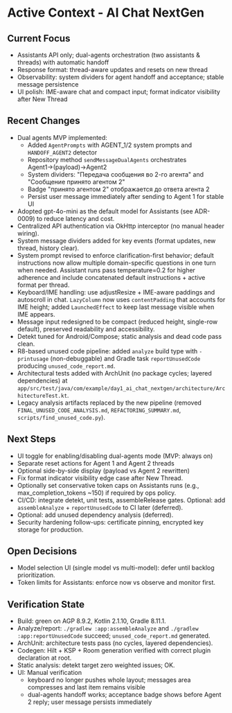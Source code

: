 # Active Context - AI Chat NextGen

## Current Focus
- Assistants API only; dual-agents orchestration (two assistants & threads) with automatic handoff
- Response format: thread-aware updates and resets on new thread
- Observability: system dividers for agent handoff and acceptance; stable message persistence
- UI polish: IME-aware chat and compact input; format indicator visibility after New Thread

## Recent Changes
- Dual agents MVP implemented:
  - Added `AgentPrompts` with AGENT_1/2 system prompts and `HANDOFF_AGENT2` detector
  - Repository method `sendMessageDualAgents` orchestrates Agent1→(payload)→Agent2
  - System dividers: "Передача сообщения во 2-го агента" and "Сообщение принято агентом 2"
  - Badge "принято агентом 2" отображается до ответа агента 2
  - Persist user message immediately after sending to Agent 1 for stable UI
- Adopted gpt-4o-mini as the default model for Assistants (see ADR-0009) to reduce latency and cost.
- Centralized API authentication via OkHttp interceptor (no manual header wiring).
- System message dividers added for key events (format updates, new thread, history clear).
- System prompt revised to enforce clarification-first behavior; default instructions now allow multiple domain-specific questions in one turn when needed. Assistant runs pass temperature=0.2 for higher adherence and include concatenated default instructions + active format per thread.
- Keyboard/IME handling: use adjustResize + IME-aware paddings and autoscroll in chat. `LazyColumn` now uses `contentPadding` that accounts for IME height; added `LaunchedEffect` to keep last message visible when IME appears.
- Message input redesigned to be compact (reduced height, single-row default), preserved readability and accessibility.
- Detekt tuned for Android/Compose; static analysis and dead code pass clean.
- R8-based unused code pipeline: added `analyze` build type with `-printusage` (non-debuggable) and Gradle task `reportUnusedCode` producing `unused_code_report.md`.
- Architectural tests added with ArchUnit (no package cycles; layered dependencies) at `app/src/test/java/com/example/day1_ai_chat_nextgen/architecture/ArchitectureTest.kt`.
- Legacy analysis artifacts replaced by the new pipeline (removed `FINAL_UNUSED_CODE_ANALYSIS.md`, `REFACTORING_SUMMARY.md`, `scripts/find_unused_code.py`).

## Next Steps
- UI toggle for enabling/disabling dual-agents mode (MVP: always on)
- Separate reset actions for Agent 1 and Agent 2 threads
- Optional side-by-side display (payload vs Agent 2 rewritten)
- Fix format indicator visibility edge case after New Thread.
- Optionally set conservative token caps on Assistants runs (e.g., max_completion_tokens ~150) if required by ops policy.
- CI/CD: integrate detekt, unit tests, assembleRelease gates. Optional: add `assembleAnalyze` + `reportUnusedCode` to CI later (deferred).
- Optional: add unused dependency analysis (deferred).
- Security hardening follow-ups: certificate pinning, encrypted key storage for production.

## Open Decisions
- Model selection UI (single model vs multi-model): defer until backlog prioritization.
- Token limits for Assistants: enforce now vs observe and monitor first.

## Verification State
- Build: green on AGP 8.9.2, Kotlin 2.1.10, Gradle 8.11.1.
- Analyze/report: `./gradlew :app:assembleAnalyze` and `./gradlew :app:reportUnusedCode` succeed; `unused_code_report.md` generated.
- ArchUnit: architecture tests pass (no cycles, layered dependencies).
- Codegen: Hilt + KSP + Room generation verified with correct plugin declaration at root.
- Static analysis: detekt target zero weighted issues; OK.
 - UI: Manual verification
   - keyboard no longer pushes whole layout; messages area compresses and last item remains visible
   - dual-agents handoff works; acceptance badge shows before Agent 2 reply; user message persists immediately


